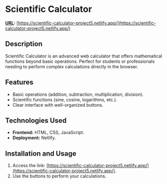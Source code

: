 # Scientific Calculator
**[URL](#):** [https://scientific-calculator-project5.netlify.app/](https://scientific-calculator-project5.netlify.app/)

## Description
Scientific Calculator is an advanced web calculator that offers mathematical functions beyond basic operations. Perfect for students or professionals needing to perform complex calculations directly in the browser.

## Features
- Basic operations (addition, subtraction, multiplication, division).
- Scientific functions (sine, cosine, logarithms, etc.).
- Clear interface with well-organized buttons.

## Technologies Used
- **Frontend:** HTML, CSS, JavaScript.
- **Deployment:** Netlify.

## Installation and Usage
1. Access the link: [https://scientific-calculator-project5.netlify.app/](https://scientific-calculator-project5.netlify.app/).
2. Use the buttons to perform your calculations.
